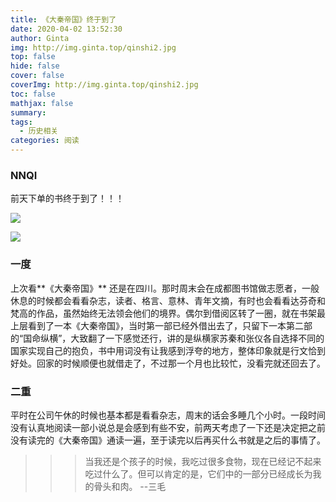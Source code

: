 ```yaml
---
title: 《大秦帝国》终于到了
date: 2020-04-02 13:52:30
author: Ginta
img: http://img.ginta.top/qinshi2.jpg
top: false
hide: false
cover: false
coverImg: http://img.ginta.top/qinshi2.jpg
toc: false
mathjax: false
summary:
tags: 
  - 历史相关
categories: 阅读
---
```

### NNQI
前天下单的书终于到了！！！


![](http://img.ginta.top/markdownx/2020/04/01/5a84814f-d5bd-48d6-93b3-8fa97600dd3d.jpg)


![](http://img.ginta.top/markdownx/2020/04/01/d20e997d-8d84-4ac6-9747-45a83b67c7e4.jpg)




### 一度
上次看**《大秦帝国》** 还是在四川。那时周末会在成都图书馆做志愿者，一般休息的时候都会看看杂志，读者、格言、意林、青年文摘，有时也会看看达芬奇和梵高的作品，虽然始终无法领会他们的境界。偶尔到借阅区转了一圈，就在书架最上层看到了一本《大秦帝国》，当时第一部已经外借出去了，只留下一本第二部的“国命纵横”，大致翻了一下感觉还行，讲的是纵横家苏秦和张仪各自选择不同的国家实现自己的抱负，书中用词没有让我感到浮夸的地方，整体印象就是行文恰到好处。回家的时候顺便也就借走了，不过那一个月也比较忙，没看完就还回去了。

###  二重
平时在公司午休的时候也基本都是看看杂志，周末的话会多睡几个小时。一段时间没有认真地阅读一部小说总是会感到有些不安，前两天考虑了一下还是决定把之前没有读完的《大秦帝国》通读一遍，至于读完以后再买什么书就是之后的事情了。

>>>当我还是个孩子的时候，我吃过很多食物，现在已经记不起来吃过什么了。但可以肯定的是，它们中的一部分已经成长为我的骨头和肉。  --三毛